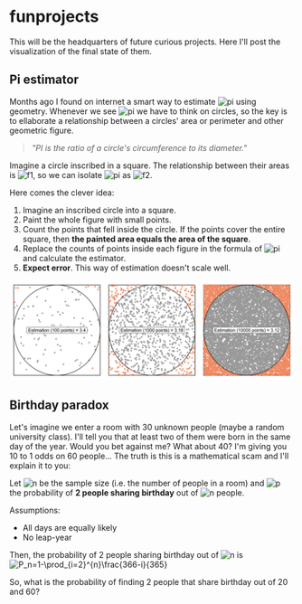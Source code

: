 # funprojects
This will be the headquarters of future curious projects. Here I'll post the visualization of the final state of them.

## Pi estimator

Months ago I found on internet a smart way to estimate ![pi][pi] using geometry. Whenever we see ![pi][pi] we have to think on circles, so the key is to ellaborate a relationship between a circles' area or perimeter and other geometric figure.

> *"PI is the ratio of a circle's circumference to its diameter."*

Imagine a circle inscribed in a square. The relationship between their areas is ![f1][areasratio], so we can isolate ![pi][pi] as ![f2][pi2]. 

Here comes the clever idea: 

1. Imagine an inscribed circle into a square.
2. Paint the whole figure with small points.
3. Count the points that fell inside the circle. If the points cover the entire square, then **the painted area equals the area of the square**.
4. Replace the counts of points inside each figure in the formula of ![pi][pi] and calculate the estimator.
5. **Expect error**. This way of estimation doesn't scale well.

![](https://github.com/DiabbZegpi/funprojects/blob/master/Pi%20estimator/combined_plot.png "Comparisson of pi estimations")

[pi]: https://render.githubusercontent.com/render/math?math=%24%5Cpi%24
[areasratio]: https://render.githubusercontent.com/render/math?math=%24%5Cfrac%7BA_%7Bcircle%7D%7D%7BA_%7Bsquare%7D%7D%3D%20%5Cfrac%7B%5Cpi%20r%5E2%7D%7B4r%5E2%7D%24
[pi2]:https://render.githubusercontent.com/render/math?math=%244%5Cfrac%7BA_%7Bcircle%7D%7D%7BA_%7Bsquare%7D%7D%24

## Birthday paradox

Let's imagine we enter a room with 30 unknown people (maybe a random university class). I'll tell you that at least two of them were born in the same day of the year. Would you bet against me? What about 40? I'm giving you 10 to 1 odds on 60 people... The truth is this is a mathematical scam and I'll explain it to you:

Let ![n][n] be the sample size (i.e. the number of people in a room) and ![p][p] the probability of **2 people sharing birthday** out of ![n][n] people.

Assumptions:
- All days are equally likely
- No leap-year

Then, the probability of 2 people sharing birthday out of ![n][n] is <img src="https://latex.codecogs.com/gif.latex?P_n=1-\prod_{i=2}^{n}\frac{366-i}{365}" title="P_n=1-\prod_{i=2}^{n}\frac{366-i}{365}" />

So, what is the probability of finding 2 people that share birthday out of 20 and 60?

[n]:https://render.githubusercontent.com/render/math?math=n
[p]:https://render.githubusercontent.com/render/math?math=P_n
